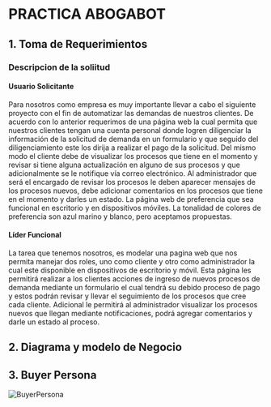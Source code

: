 # PRACTICA ABOGABOT 

## **1. Toma de Requerimientos**

### **Descripcion de la soliitud**
#### ****Usuario Solicitante****

Para nosotros como empresa es muy importante llevar a cabo el siguiente proyecto con el fin de automatizar las demandas de nuestros clientes. De acuerdo con lo anterior requerimos de una página web la cual permita que nuestros clientes tengan una cuenta personal donde logren diligenciar la información de la solicitud de demanda en un formulario y que seguido del diligenciamiento este los dirija a realizar el pago de la solicitud. Del mismo modo el cliente debe de visualizar los procesos que tiene en el momento y revisar si tiene alguna actualización en alguno de sus procesos y que adicionalmente se le notifique vía correo electrónico. Al administrador que será el encargado de revisar los procesos le deben aparecer mensajes de los procesos nuevos, debe adicionar comentarios en los procesos que tiene en el momento y darles un estado. La página web de preferencia que sea funcional en escritorio y en dispositivos móviles. La tonalidad de colores de preferencia son azul marino y blanco, pero aceptamos propuestas.

#### ****Líder Funcional****

La tarea que tenemos nosotros, es modelar una pagina web que nos permita manejar dos roles, uno como cliente y otro como administrador la cual este disponible en dispositivos de escritorio y móvil. Esta página les permitirá realizar a los clientes acciones de ingreso de nuevos procesos de demanda mediante un formulario el cual tendrá su debido proceso de pago y estos podrán revisar y llevar el seguimiento de los procesos que cree cada cliente. Adicional le permitirá al administrador visualizar los procesos nuevos que llegan mediante notificaciones, podrá agregar comentarios y darle un estado al proceso.

## **2. Diagrama y modelo de Negocio**

## **3. Buyer Persona**
![BuyerPersona](./images/BuyerPersona.jpg)
